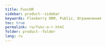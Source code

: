 ```yaml
---
title: FuncOR
sidebar: product--sidebar
keywords: Flexberry ORM, Public, Ограничения
toc: true
permalink: ru/func-o-r.html
folder: product--folder
lang: ru
---
```


